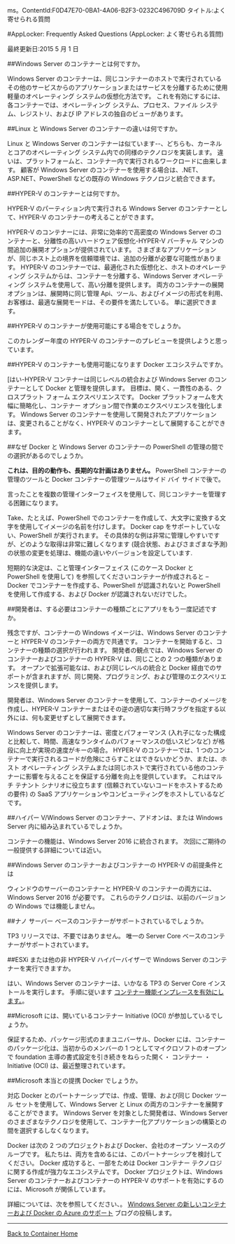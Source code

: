 ms。ContentId:F0D47E70-0BA1-4A06-B2F3-0232C496709D
タイトル:よく寄せられる質問

#AppLocker: Frequently Asked Questions (AppLocker: よく寄せられる質問)

最終更新日:2015 5 月 1 日

##Windows Server のコンテナーとは何ですか。

Windows Server のコンテナーは、同じコンテナーのホストで実行されているその他のサービスからのアプリケーションまたはサービスを分離するために使用軽量のオペレーティング システムの仮想化方法です。
これを有効にするには、各コンテナーでは、オペレーティング システム、プロセス、ファイル システム、レジストリ、および IP アドレスの独自のビューがあります。

##Linux と Windows Server のコンテナーの違いは何ですか。

Linux と Windows Server のコンテナーは似ています--、どちらも、カーネルとコアのオペレーティング システム内での同様のテクノロジを実装します。
違いは、プラットフォームと、コンテナー内で実行されるワークロードに由来します。
顧客が Windows Server のコンテナーを使用する場合は、.NET、ASP.NET、PowerShell などの既存の Windows テクノロジと統合できます。

##HYPER-V のコンテナーとは何ですか。

HYPER-V のパーティション内で実行される Windows Server のコンテナーとして、HYPER-V のコンテナーの考えることができます。

HYPER-V のコンテナーには、非常に効率的で高密度の Windows Server のコンテナーと、分離性の高いハードウェア仮想化-HYPER-V バーチャル マシンの間追加の展開オプションが提供されています。
さまざまなアプリケーションが、同じホスト上の境界を信頼環境では、追加の分離が必要な可能性があります。
HYPER-V のコンテナーでは、最適化された仮想化と、ホストのオペレーティング システムからは、コンテナーを分離する、Windows Server オペレーティング システムを使用して、高い分離を提供します。
両方のコンテナーの展開オプションは、展開時に同じ管理 Api、ツール、およびイメージの形式を利用、お客様は、最適な展開モードは、その要件を満たしている。 単に選択できます。

##HYPER-V のコンテナーが使用可能にする場合をでしょうか。

このカレンダー年度の HYPER-V のコンテナーのプレビューを提供しようと思っています。

##HYPER-V のコンテナーも使用可能になります Docker エコシステムですか。

[はい-HYPER-V コンテナーは同じレベルの統合および Windows Server のコンテナーとして Docker と管理を提供します。
目標は、開く、一貫性のある、クロスプラット フォーム エクスペリエンスです。
Docker プラットフォームを大幅に簡略化し、コンテナー オプション間で作業のエクスペリエンスを強化します。
Windows Server のコンテナーを使用して開発されたアプリケーションは、変更されることがなく、HYPER-V のコンテナーとして展開することができます。

##なぜ Docker と Windows Server のコンテナーの PowerShell の管理の間での選択があるのでしょうか。

**これは、目的の動作も、長期的な計画はありません。**  PowerShell コンテナーの管理のツールと Docker コンテナーの管理ツールはサイド バイ サイドで後で。

言ったことを複数の管理インターフェイスを使用して、同じコンテナーを管理する困難になります。

Take、たとえば、PowerShell でのコンテナーを作成して、大文字に変換する文字を使用してイメージの名前を付けします。
Docker cap をサポートしていない、PowerShell が実行されます。
その具体的な例は非常に管理しやすいですが、どのような取得は非常に難しくなります (競合状態、およびさまざまな予測) の状態の変更を処理は、機能の違いやバージョンを設定しています.

短期的な決定は、こと管理インターフェイス (このケース Docker と PowerShell を使用して) を参照してくださいコンテナーが作成されると – Docker でコンテナーを作成する、PowerShell が認識されないと PowerShell を使用して作成する、および Docker が認識されないだけでした。

##開発者は、する必要はコンテナーの種類ごとにアプリをもう一度記述ですか。

残念ですが、コンテナーの Windows イメージは、Windows Server のコンテナーと HYPER-V のコンテナーの両方で共通です。
コンテナーを開始すると、コンテナーの種類の選択が行われます。
開発者の観点では、Windows Server のコンテナーおよびコンテナーの HYPER-V は、同じことの 2 つの種類があります。
オープンで拡張可能なは、および同じレベルの統合と Docker 経由でのサポートが含まれますが、同じ開発、プログラミング、および管理のエクスペリエンスを提供します。

開発者は、Windows Server のコンテナーを使用して、コンテナーのイメージを作成し、HYPER-V コンテナーまたはその逆の適切な実行時フラグを指定する以外には、何も変更せずとして展開できます。

Windows Server のコンテナーは、密度とパフォーマンス (入れ子になった構成と比較して、時間、高速なランタイムのパフォーマンスの低いスピンなど) が格段に向上が実現の速度がキーの場合。
HYPER-V のコンテナーでは、1 つのコンテナーで実行されるコードが危険にさらすことはできないかどうか、または、ホスト オペレーティング システムまたは同じホストで実行されている他のコンテナーに影響を与えることを保証する分離を向上を提供しています。
これはマルチ テナント シナリオに役立ちます (信頼されていないコードをホストするための要件) の SaaS アプリケーションやコンピューティングをホストしているなどです。

##ハイパー V/Windows Server のコンテナー、アドオンは、または Windows Server 内に組み込まれているでしょうか。

コンテナーの機能は、Windows Server 2016 に統合されます。
次回にご期待の一般提供する詳細については近い。

##Windows Server のコンテナーおよびコンテナーの HYPER-V の前提条件とは

ウィンドウのサーバーのコンテナーと HYPER-V のコンテナーの両方には、Windows Server 2016 が必要です。
これらのテクノロジは、以前のバージョンの Windows では機能しません。

##ナノ サーバー ベースのコンテナーがサポートされているでしょうか。

TP3 リリースでは、不要ではありません。
唯一の Server Core ベースのコンテナーがサポートされています。

##ESXi または他の非 HYPER-V ハイパーバイザーで Windows Server のコンテナーを実行できますか。

はい、Windows Server のコンテナーは、いかなる TP3 の Server Core インストールを実行します。
手順に従います [コンテナー機能インプレースを有効にします。](../quick_start/inplace_setup.md)。

##Microsoft には、開いているコンテナー Initiative (OCI) が参加しているでしょうか。

保証するため、パッケージ形式のままユニバーサル、Docker には、コンテナーのパッケージ化は、当初からのメンバーの 1 つとしてマイクロソフトのオープンで foundation 主導の書式設定を引き続きをねらった開く・ コンテナー ・ Initiative (OCI) は、最近整理されています。

##Microsoft 本当との提携 Docker でしょうか。

対応
Docker とのパートナーシップでは、作成、管理、および同じ Docker ツール セットを使用して、Windows Server と Linux の両方のコンテナーを展開することができます。
Windows Server を対象とした開発者は、Windows Server のさまざまなテクノロジを使用して、コンテナー化アプリケーションの構築との間を選択するしなくなります。

Docker は次の 2 つのプロジェクトおよび Docker、会社のオープン ソースのグループです。
私たちは、両方を含めるには、このパートナーシップを検討してください。
Docker 成功すると、一部をためは Docker コンテナー テクノロジに関する作成が強力なエコシステムです。
Docker プロジェクトは、Windows Server のコンテナーおよびコンテナーの HYPER-V のサポートを有効にするのには、Microsoft が関係しています。

詳細については、次を参照してください、。 [Windows Server の新しいコンテナーおよび Docker の Azure のサポート](http://azure.microsoft.com/blog/2014/10/15/new-windows-server-containers-and-azure-support-for-docker/?WT.mc_id=Blog_ServerCloud_Announce_TTD) ブログの投稿します。

-------------------
[Back to Container Home](../containers_welcome.md)


